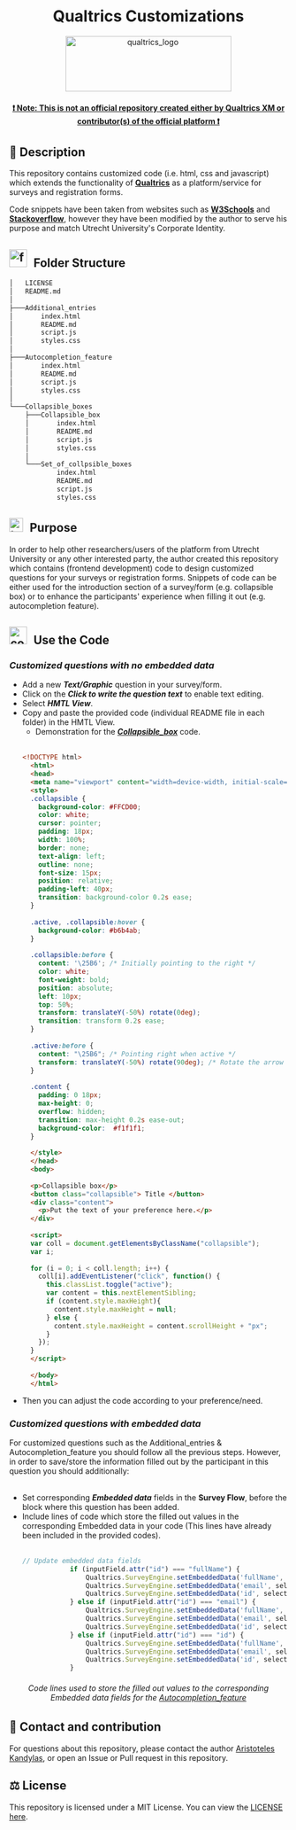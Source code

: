 <h1 align="center"> Qualtrics Customizations </h1>
<div align="center">
    <a href="/LOGO">
        <img src="https://www.qualtrics.com/m/qualtrics-xm-long.svg" alt="qualtrics_logo" style="width: 300px; height: 100px;"  />
    </a>
</div>

<h4 align="center"> <ins> ❗ Note: This is not an official repository created either by Qualtrics XM or contributor(s) of the official platform ❗ </ins></h4>


## :page_with_curl: Description
This repository contains customized code (i.e. html, css and javascript) which extends the functionality of <a href = "https://www.qualtrics.com/core-xm/survey-software/" target ="_blank" >**Qualtrics**</a> as a platform/service for surveys and registration forms. 

Code snippets have been taken from websites such as <a href = "https://www.w3schools.com/howto/default.asp" target ="_blank" >**W3Schools**</a> and <a href = "https://stackoverflow.com/questions/tagged/html" target ="_blank" >**Stackoverflow**</a>, however they have been modified by the author to serve his purpose and match Utrecht University's Corporate Identity.

##  <img src="https://cdn-icons-png.flaticon.com/128/9751/9751797.png" alt="folder_structure" style="width: 32px; height: 32px; margin-right: 7px;"/>  Folder Structure
```bash
│   LICENSE
│   README.md
│   
├───Additional_entries
│       index.html
│       README.md
│       script.js
│       styles.css
│       
├───Autocompletion_feature
│       index.html
│       README.md
│       script.js
│       styles.css
│       
└───Collapsible_boxes
    ├───Collapsible_box
    │       index.html
    │       README.md
    │       script.js
    │       styles.css
    │       
    └───Set_of_collpsible_boxes
            index.html
            README.md
            script.js
            styles.css
```

##  <img src="https://cdn-icons-png.flaticon.com/128/610/610064.png" alt="target" style="width: 25px; height: 25px; margin-right: 7px;"/>  Purpose
In order to help other researchers/users of the platform from Utrecht University or any other interested party, the author created this repository which contains (frontend development) code to design customized questions for your surveys or registration forms. Snippets of code can be either used for the introduction section of a survey/form (e.g. collapsible box) or to enhance the participants' experience when filling it out (e.g. autocompletion feature).

##  <img src="https://cdn-icons-png.flaticon.com/128/3242/3242257.png" alt="code_use" style="width: 32px; height: 32px; margin-right: 7px;"/>  Use the Code
<h3> <em>Customized questions with no embedded data </em></h3>

- Add a new **_Text/Graphic_** question in your survey/form.
- Click on the **_Click to write the question text_** to enable text editing.
- Select **_HMTL View_**.
- Copy and paste the provided code (individual README file in each folder) in the HMTL View.
  - Demonstration for the <a href = "https://github.com/AristotleKandylas/qualtrics_customization/tree/main/Collapsible_boxes/Collapsible_box" target ="_blank" >**_Collapsible_box_**</a> code.
<br/><br/>
  ```html
  <!DOCTYPE html>
    <html>
    <head>
    <meta name="viewport" content="width=device-width, initial-scale=1">
    <style>
    .collapsible {
      background-color: #FFCD00;
      color: white;
      cursor: pointer;
      padding: 18px;
      width: 100%;
      border: none;
      text-align: left;
      outline: none;
      font-size: 15px;
      position: relative;
      padding-left: 40px;
      transition: background-color 0.2s ease;
    }
    
    .active, .collapsible:hover {
      background-color: #b6b4ab;
    }
    
    .collapsible:before {
      content: '\25B6'; /* Initially pointing to the right */
      color: white;
      font-weight: bold;
      position: absolute;
      left: 10px;
      top: 50%;
      transform: translateY(-50%) rotate(0deg);
      transition: transform 0.2s ease;
    }
    
    .active:before {
      content: "\25B6"; /* Pointing right when active */
      transform: translateY(-50%) rotate(90deg); /* Rotate the arrow when active */
    }
    
    .content {
      padding: 0 18px;
      max-height: 0;
      overflow: hidden;
      transition: max-height 0.2s ease-out;
      background-color:  #f1f1f1;
    }
    
    </style>
    </head>
    <body>
    
    <p>Collapsible box</p>
    <button class="collapsible"> Title </button>
    <div class="content">
      <p>Put the text of your preference here.</p>
    </div>
    
    <script>
    var coll = document.getElementsByClassName("collapsible");
    var i;
    
    for (i = 0; i < coll.length; i++) {
      coll[i].addEventListener("click", function() {
        this.classList.toggle("active");
        var content = this.nextElementSibling;
        if (content.style.maxHeight){
          content.style.maxHeight = null;
        } else {
          content.style.maxHeight = content.scrollHeight + "px";
        } 
      });
    }
    </script>
    
    </body>
    </html>
  ```
- Then you can adjust the code according to your preference/need.

<h3> <em>Customized questions with embedded data </em></h3>
For customized questions such as the Additional_entries & Autocompletion_feature  you should follow all the previous steps. However, in order to save/store the information filled out by the participant in this question you should additionally:
<br/><br/>

- Set corresponding **_Embedded data_** fields in the **Survey Flow**, before the block where this question has been added.
- Include lines of code which store the filled out values in the corresponding Embedded data in your code (This lines have already been included in the provided codes).
<br/><br/>
    ```javascript
    // Update embedded data fields
                if (inputField.attr("id") === "fullName") {
                    Qualtrics.SurveyEngine.setEmbeddedData('fullName', selectedValue);
                    Qualtrics.SurveyEngine.setEmbeddedData('email', selectedData.email);
                    Qualtrics.SurveyEngine.setEmbeddedData('id', selectedData.id);
                } else if (inputField.attr("id") === "email") {
                    Qualtrics.SurveyEngine.setEmbeddedData('fullName', Object.keys(data).find(key => data[key] === selectedData));
                    Qualtrics.SurveyEngine.setEmbeddedData('email', selectedValue);
                    Qualtrics.SurveyEngine.setEmbeddedData('id', selectedData.id);
                } else if (inputField.attr("id") === "id") {
                    Qualtrics.SurveyEngine.setEmbeddedData('fullName', Object.keys(data).find(key => data[key] === selectedData));
                    Qualtrics.SurveyEngine.setEmbeddedData('email', selectedData.email);
                    Qualtrics.SurveyEngine.setEmbeddedData('id', selectedValue);
                }
    ```

<h6 align="center"> Code lines used to store the filled out values to the corresponding Embedded data fields for the <a href = "https://github.com/AristotleKandylas/qualtrics_customization/blob/main/Autocompletion_feature/script.js" target ="_blank" >Autocompletion_feature</a></h6>

## :envelope_with_arrow: Contact and contribution

For questions about this repository, please contact the author <a href = "https://github.com/AristotleKandylas" target = "_blank">Aristoteles Kandylas</a>, or open an Issue or Pull request in this repository.

## :balance_scale: License

This repository is licensed under a MIT License. You can view the <a href= "https://github.com/AristotleKandylas/qualtrics_customization/blob/main/LICENSE" target = "_blank"> LICENSE here</a>.

